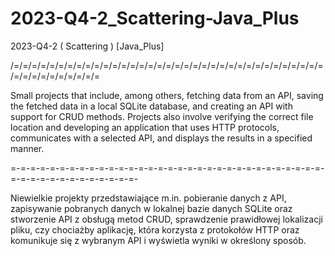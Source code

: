 # 2023-Q4-2_Scattering-Java_Plus
2023-Q4-2 ( Scattering ) [Java_Plus]

/=/=/=/=/=/=/=/=/=/=/=/=/=/=/=/=/=/=/=/=/=/=/=/=/=/=/=/=/=/=/=/=/=/=/=/=/=/=/=/=/=/=/=/=/=

Small projects that include, among others, fetching data from an API, saving the fetched data in a local SQLite database, and creating an API with support for CRUD methods. Projects also involve verifying the correct file location and developing an application that uses HTTP protocols, communicates with a selected API, and displays the results in a specified manner.

=-=-=-=-=-=-=-=-=-=-=-=-=-=-=-=-=-=-=-=-=-=-=-=-=-=-=-=-=-=-=-=-=-=-=-=-=-=-=-=-=-=-=-=-=-

Niewielkie projekty przedstawiające m.in. pobieranie danych z API, zapisywanie pobranych danych w lokalnej bazie danych SQLite oraz stworzenie API z obsługą metod CRUD, sprawdzenie prawidłowej lokalizacji pliku, czy chociażby aplikację, która korzysta z protokołów HTTP oraz komunikuje się z wybranym API i wyświetla wyniki w określony sposób.
